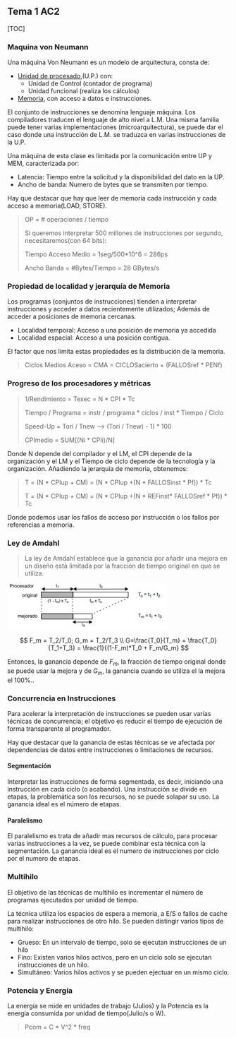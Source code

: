 ## Tema 1 AC2

[TOC]

### Maquina von Neumann

Una máquina Von Neumann es un modelo de arquitectura, consta de:

* <u>Unidad de procesado</u>,(U.P.) con:
  * Unidad de Control (contador de programa)
  * Unidad funcional (realiza los cálculos)
* <u>Memoria</u>, con acceso a datos e instrucciones.

El conjunto de instrucciones se denomina lenguaje máquina. Los compiladores traducen el lenguaje de alto nivel a L.M. Una misma familia puede tener  varias implementaciones (microarquitectura), se puede dar el caso donde una instrucción de L.M. se traduzca en varias instrucciones de la U.P.

Una máquina de esta clase es limitada por la comunicación entre UP y MEM, caracterizada por:

* Latencia: Tiempo entre la solicitud y la disponibilidad del dato en la UP.
* Ancho de banda: Numero de bytes que se transmiten por tiempo.

Hay que destacar que hay que leer de memoria cada instrucción y cada acceso a memoria(LOAD, STORE).

> OP = # operaciones / tiempo
>
> Si queremos interpretar 500 millones de instrucciones por segundo, necesitaremos(con 64 bits):
>
> Tiempo Acceso Medio = 1seg/500*10^6 = 286ps
>
> Ancho Banda = #Bytes/Tiempo = 28 GBytes/s

### Propiedad de localidad y jerarquía de Memoria

Los programas (conjuntos de instrucciones) tienden a interpretar instrucciones y acceder a datos recientemente utilizados; Además de acceder a posiciones de memoria cercanas.

* Localidad temporal: Acceso a una posición de memoria ya accedida
* Localidad espacial: Acceso a una posición contigua.

El factor que nos limita estas propiedades es la distribución de la memoria.

> Ciclos Medios Aceso = CMA = CICLOSacierto + (FALLOSref * PENf)

### Progreso de los procesadores y métricas

>1/Rendimiento = Texec = N * CPI * Tc
>
>Tiempo / Programa = instr / programa * ciclos / inst * Tiempo / Ciclo
>
>Speed-Up = Tori / Tnew --> (Tori / Tnew) - 1) * 100
>
>CPImedio = SUM[(Ni * CPIi)/N]

Donde N depende del compilador y el LM, el CPI depende de la organización y el LM y el Tiempo de ciclo depende de la tecnología y la organización. Añadiendo la jerarquía de memoria, obtenemos:

> T = (N * CPIup + CM) = (N * CPIup +(N * FALLOSinst * Pf)) * Tc
>
> T = (N * CPIup + CM) = (N * CPIup +(N * REFinst* FALLOSref * Pf)) * Tc

Donde podemos usar los fallos de acceso por instrucción o los fallos por referencias a memoria. 

### Ley de Amdahl

> La ley de Amdahl establece que la ganancia por añadir una mejora en un diseño está limitada por la fracción de tiempo original en que se utiliza.

![img](rsc\amdahl)

$$
F_m = T_2/T_0; G_m = T_2/T_3 \\
G=\frac{T_0}{T_m} = \frac{T_0}{T_1+T_3} = \frac{1}{(1-F_m)*T_0 + F_m/G_m}
$$

Entonces, la ganancia depende de $F_m$, la fracción de  tiempo original donde se puede usar la mejora y de $G_m$, la ganancia cuando se utiliza el la mejora el 100%..

### Concurrencia en Instrucciones

Para acelerar la interpretación de instrucciones se pueden usar varias técnicas de concurrencia; el objetivo es reducir el tiempo de ejecución de forma transparente al programador.

Hay que destacar que la ganancia de estas técnicas se ve afectada por dependencias de datos entre instrucciones o limitaciones de recursos.

#### Segmentación

Interpretar  las instrucciones de forma segmentada, es decir, iniciando una instrucción en cada ciclo (o acabando). Una instrucción se divide en etapas, la problemática son los recursos, no se puede solapar su uso. La ganancia ideal es el número de etapas.

#### Paralelismo

El paralelismo es trata de añadir mas recursos de cálculo, para procesar varias instrucciones a la vez, se puede combinar esta técnica con la segmentación. La ganancia ideal es el numero de instrucciones por ciclo por el numero de etapas.

### Multihilo

El objetivo de las técnicas de multihilo es incrementar el número de programas ejecutados por unidad de tiempo.

La técnica utiliza los espacios de espera a memoria, a E/S o fallos de cache para realizar instrucciones de otro hilo. Se pueden distingir varios tipos de multihilo:

* Grueso: En un intervalo de tiempo, solo se ejecutan instrucciones de un hilo
* Fino: Existen varios hilos activos, pero en un ciclo solo se ejecutan instrucciones de un hilo.
* Simultáneo: Varios hilos activos y se pueden ejectuar en un mismo ciclo.

### Potencia y Energía

La energía se mide en unidades de trabajo (Julios) y la Potencia es la energía consumida por unidad de tiempo(Julio/s o W).

> Pcom = C * V^2 * freq



